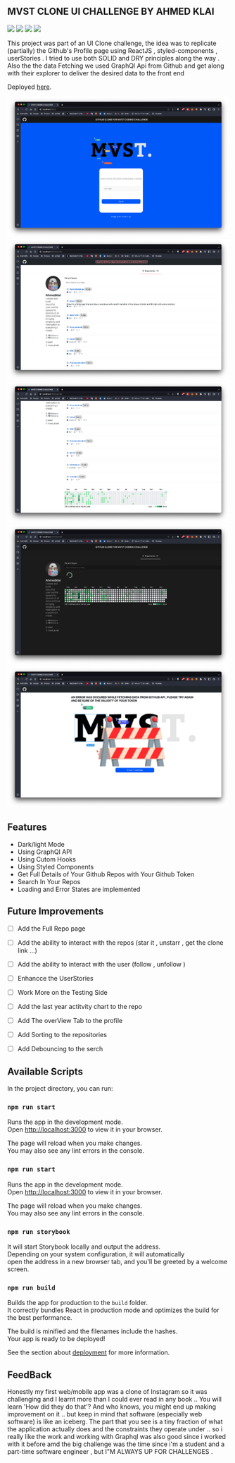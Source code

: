 ## MVST CLONE UI CHALLENGE BY AHMED KLAI


![](https://img.shields.io/badge/Code-React-informational?style=flat&logo=react&color=61DAFB)  ![](https://img.shields.io/website-up-down-green-red/http/monip.org.svg)  ![](https://badgen.net/badge/HiredByMVST/YES/green?icon=github)  ![](https://badgen.net/badge/UpForChallenges/ALWAYS/blue?icon=github)

This project was part of an UI Clone challenge, the idea was to replicate (partially) the Github's Profile page using ReactJS , styled-components , userStories . I tried to use both SOLID and DRY principles along the way .
Also the the data Fetching we used GraphQl Api from Github and get along with their explorer to deliver the desired data to the front end 


Deployed [here](https://638c4465113ea74de7b5e16f--mvstgithubclone.netlify.app).

![plot](./src/assets/images/1.png)
![plot](./src/assets/images/2.png)
![plot](./src/assets/images/3.png)
![plot](./src/assets/images/4.png)
![plot](./src/assets/images/5.png)


## Features

- Dark/light Mode
- Using GraphQl API
- Using Cutom Hooks
- Using Styled Components 
- Get Full Details of  Your Github Repos with Your Github Token
- Search In Your Repos 
- Loading and Error States are implemented


## Future Improvements 
- [ ] Add the Full Repo page 
- [ ] Add the ability to interact with the repos (star it , unstarr , get the clone link ...)
- [ ] Add the ability to interact with the user (follow , unfollow )
- [ ] Enhancce the UserStories 
- [ ] Work More on the Testing Side 
- [ ] Add the last year actitvity chart to the repo 
- [ ] Add The overView Tab to the profile
- [ ] Add Sorting to the repositories 
- [ ] Add Debouncing to the serch



## Available Scripts

In the project directory, you can run:

### `npm run start`

Runs the app in the development mode.\
Open [http://localhost:3000](http://localhost:3000) to view it in your browser.

The page will reload when you make changes.\
You may also see any lint errors in the console.

### `npm run start`

Runs the app in the development mode.\
Open [http://localhost:3000](http://localhost:3000) to view it in your browser.

The page will reload when you make changes.\
You may also see any lint errors in the console.

### `npm run storybook`

It will start Storybook locally and output the address.\
Depending on your system configuration, it will automatically \
open the address in a new browser tab, and you'll be greeted by a welcome screen.

### `npm run build`

Builds the app for production to the `build` folder.\
It correctly bundles React in production mode and optimizes the build for the best performance.

The build is minified and the filenames include the hashes.\
Your app is ready to be deployed!

See the section about [deployment](https://facebook.github.io/create-react-app/docs/deployment) for more information.

## FeedBack 

Honestly my first web/mobile app was a clone of Instagram so it was challenging and I learnt more than I could ever read in any book .. You will learn 'How did they do that'? And who knows, you might end up making improvement on it .. but keep in mind that software (especially web software) is like an iceberg. The part that you see is a tiny fraction of what the application actually does and the constraints they operate under .. so i really like the work and working with Graphql was also good since i worked with it before amd the big challenge was the time since i'm a student and a part-time software engineer , but I"M ALWAYS UP FOR CHALLENGES . 





